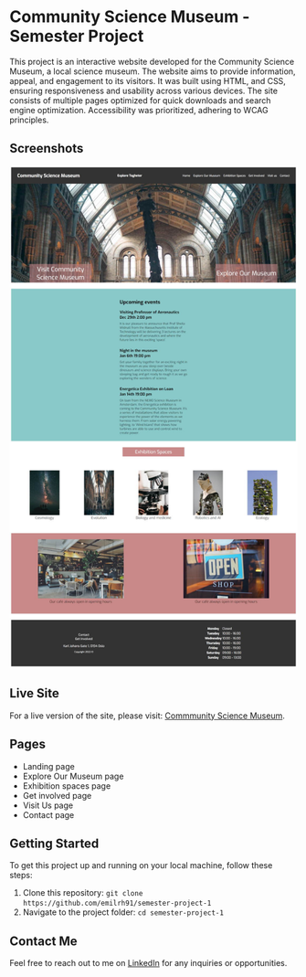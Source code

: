 # Community Science Museum - Semester Project

This project is an interactive website developed for the Community Science Museum, a local science museum. The website aims to provide information, appeal, and engagement to its visitors. It was built using HTML, and CSS, ensuring responsiveness and usability across various devices. The site consists of multiple pages optimized for quick downloads and search engine optimization. Accessibility was prioritized, adhering to WCAG principles.

## Screenshots

![App Screenshot](./images/communitysciencemuseum.jpg)

## Live Site
For a live version of the site, please visit: [Commmunity Science Museum](https://communitysciencemuseum-project.netlify.app/).

## Pages

- Landing page 
- Explore Our Museum page 
- Exhibition spaces page 
- Get involved page 
- Visit Us page 
- Contact page

## Getting Started

To get this project up and running on your local machine, follow these steps:

1. Clone this repository: `git clone https://github.com/emilrh91/semester-project-1`
2. Navigate to the project folder: `cd semester-project-1`


## Contact Me
Feel free to reach out to me on [LinkedIn](https://www.linkedin.com/in/emil-halvorsen-2380b3103/) for any inquiries or opportunities.
